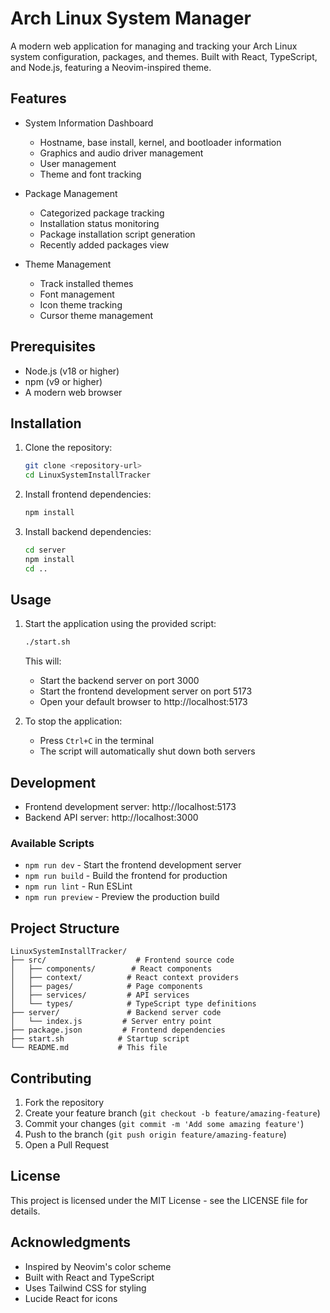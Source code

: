 # Arch Linux System Manager

A modern web application for managing and tracking your Arch Linux system configuration, packages, and themes. Built with React, TypeScript, and Node.js, featuring a Neovim-inspired theme.

## Features

- System Information Dashboard
  - Hostname, base install, kernel, and bootloader information
  - Graphics and audio driver management
  - User management
  - Theme and font tracking

- Package Management
  - Categorized package tracking
  - Installation status monitoring
  - Package installation script generation
  - Recently added packages view

- Theme Management
  - Track installed themes
  - Font management
  - Icon theme tracking
  - Cursor theme management

## Prerequisites

- Node.js (v18 or higher)
- npm (v9 or higher)
- A modern web browser

## Installation

1. Clone the repository:
   ```bash
   git clone <repository-url>
   cd LinuxSystemInstallTracker
   ```

2. Install frontend dependencies:
   ```bash
   npm install
   ```

3. Install backend dependencies:
   ```bash
   cd server
   npm install
   cd ..
   ```

## Usage

1. Start the application using the provided script:
   ```bash
   ./start.sh
   ```
   This will:
   - Start the backend server on port 3000
   - Start the frontend development server on port 5173
   - Open your default browser to http://localhost:5173

2. To stop the application:
   - Press `Ctrl+C` in the terminal
   - The script will automatically shut down both servers

## Development

- Frontend development server: http://localhost:5173
- Backend API server: http://localhost:3000

### Available Scripts

- `npm run dev` - Start the frontend development server
- `npm run build` - Build the frontend for production
- `npm run lint` - Run ESLint
- `npm run preview` - Preview the production build

## Project Structure

```
LinuxSystemInstallTracker/
├── src/                    # Frontend source code
│   ├── components/        # React components
│   ├── context/          # React context providers
│   ├── pages/            # Page components
│   ├── services/         # API services
│   └── types/            # TypeScript type definitions
├── server/               # Backend server code
│   └── index.js         # Server entry point
├── package.json         # Frontend dependencies
├── start.sh            # Startup script
└── README.md           # This file
```

## Contributing

1. Fork the repository
2. Create your feature branch (`git checkout -b feature/amazing-feature`)
3. Commit your changes (`git commit -m 'Add some amazing feature'`)
4. Push to the branch (`git push origin feature/amazing-feature`)
5. Open a Pull Request

## License

This project is licensed under the MIT License - see the LICENSE file for details.

## Acknowledgments

- Inspired by Neovim's color scheme
- Built with React and TypeScript
- Uses Tailwind CSS for styling
- Lucide React for icons 
